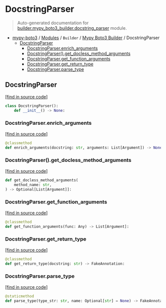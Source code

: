# DocstringParser

> Auto-generated documentation for [builder.mypy_boto3_builder.docstring_parser](https://github.com/vemel/mypy_boto3/blob/master/builder/mypy_boto3_builder/docstring_parser.py) module.

- [mypy-boto3](../../README.md#mypy_boto3) / [Modules](../../MODULES.md#mypy-boto3-modules) / `Builder` / [Mypy Boto3 Builder](index.md#mypy-boto3-builder) / DocstringParser
    - [DocstringParser](#docstringparser)
        - [DocstringParser.enrich_arguments](#docstringparserenrich_arguments)
        - [DocstringParser().get_docless_method_arguments](#docstringparserget_docless_method_arguments)
        - [DocstringParser.get_function_arguments](#docstringparserget_function_arguments)
        - [DocstringParser.get_return_type](#docstringparserget_return_type)
        - [DocstringParser.parse_type](#docstringparserparse_type)

## DocstringParser

[[find in source code]](https://github.com/vemel/mypy_boto3/blob/master/builder/mypy_boto3_builder/docstring_parser.py#L15)

```python
class DocstringParser():
    def __init__() -> None:
```

### DocstringParser.enrich_arguments

[[find in source code]](https://github.com/vemel/mypy_boto3/blob/master/builder/mypy_boto3_builder/docstring_parser.py#L107)

```python
@classmethod
def enrich_arguments(docstring: str, arguments: List[Argument]) -> None:
```

### DocstringParser().get_docless_method_arguments

[[find in source code]](https://github.com/vemel/mypy_boto3/blob/master/builder/mypy_boto3_builder/docstring_parser.py#L68)

```python
def get_docless_method_arguments(
    method_name: str,
) -> Optional[List[Argument]]:
```

### DocstringParser.get_function_arguments

[[find in source code]](https://github.com/vemel/mypy_boto3/blob/master/builder/mypy_boto3_builder/docstring_parser.py#L76)

```python
@classmethod
def get_function_arguments(func: Any) -> List[Argument]:
```

### DocstringParser.get_return_type

[[find in source code]](https://github.com/vemel/mypy_boto3/blob/master/builder/mypy_boto3_builder/docstring_parser.py#L35)

```python
@classmethod
def get_return_type(docstring: str) -> FakeAnnotation:
```

### DocstringParser.parse_type

[[find in source code]](https://github.com/vemel/mypy_boto3/blob/master/builder/mypy_boto3_builder/docstring_parser.py#L128)

```python
@staticmethod
def parse_type(type_str: str, name: Optional[str] = None) -> FakeAnnotation:
```
